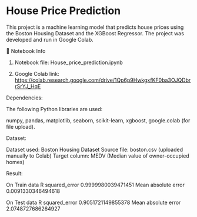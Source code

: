 # House Price Prediction

This project is a machine learning model that predicts house prices using the Boston Housing Dataset and the XGBoost Regressor.
The project was developed and run in Google Colab.

📌 Notebook Info

1. Notebook file: House_price_prediction.ipynb

2. Google Colab link:
   https://colab.research.google.com/drive/1Qp6p9HwkgxfKF0ba3OJQDbrrSrYJ_HqE

Dependencies:

The following Python libraries are used:

numpy,
pandas,
matplotlib,
seaborn,
scikit-learn,
xgboost,
google.colab (for file upload).

Dataset:

  Dataset used: Boston Housing Dataset
  Source file: boston.csv (uploaded manually to Colab)
  Target column: MEDV (Median value of owner-occupied homes)

Result:

 On Train data
 R squared_error 0.9999980039471451
 Mean absolute error 0.0091330346494618

 On Test data
 R squared_error 0.9051721149855378
 Mean absolute error 2.0748727686264927

